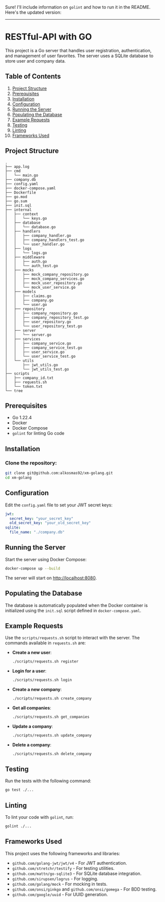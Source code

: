 Sure! I'll include information on `golint` and how to run it in the README. Here's the updated version:

---

# RESTful-API with GO

This project is a Go server that handles user registration, authentication, and management of user favorites. The server uses a SQLite database to store user and company data.

## Table of Contents
1. [Project Structure](#project-structure)
2. [Prerequisites](#prerequisites)
3. [Installation](#installation)
4. [Configuration](#configuration)
5. [Running the Server](#running-the-server)
6. [Populating the Database](#populating-the-database)
7. [Example Requests](#example-requests)
8. [Testing](#testing)
9. [Linting](#linting)
10. [Frameworks Used](#frameworks-used)


## Project Structure
```plaintext
.
├── app.log
├── cmd
│   └── main.go
├── company.db
├── config.yaml
├── docker-compose.yaml
├── Dockerfile
├── go.mod
├── go.sum
├── init.sql
├── internal
│   ├── context
│   │   └── keys.go
│   ├── database
│   │   └── database.go
│   ├── handlers
│   │   ├── company_handler.go
│   │   ├── company_handlers_test.go
│   │   └── user_handler.go
│   ├── logs
│   │   └── logs.go
│   ├── middleware
│   │   ├── auth.go
│   │   └── auth_test.go
│   ├── mocks
│   │   ├── mock_company_repository.go
│   │   ├── mock_company_services.go
│   │   ├── mock_user_repository.go
│   │   └── mock_user_service.go
│   ├── models
│   │   ├── claims.go
│   │   ├── company.go
│   │   └── user.go
│   ├── repository
│   │   ├── company_repository.go
│   │   ├── company_repository_test.go
│   │   ├── user_repository.go
│   │   └── user_repository_test.go
│   ├── server
│   │   └── server.go
│   ├── services
│   │   ├── company_service.go
│   │   ├── company_service_test.go
│   │   ├── user_service.go
│   │   └── user_service_test.go
│   └── utils
│       ├── jwt_utils.go
│       └── jwt_utils_test.go
├── scripts
│   ├── company_id.txt
│   ├── requests.sh
│   └── token.txt
└── tree
```

## Prerequisites
- Go 1.22.4
- Docker
- Docker Compose
- `golint` for linting Go code

## Installation

### Clone the repository:
```sh
git clone git@github.com:alkosmas92/xm-golang.git
cd xm-golang
```

## Configuration

Edit the `config.yaml` file to set your JWT secret keys:
```yaml
jwt:
  secret_key: "your_secret_key"
  old_secret_key: "your_old_secret_key"
sqlite:
  file_name: "./company.db"
```

## Running the Server

Start the server using Docker Compose:
```sh
docker-compose up --build
```
The server will start on [http://localhost:8080](http://localhost:8080).

## Populating the Database

The database is automatically populated when the Docker container is initialized using the `init.sql` script defined in `docker-compose.yaml`.

## Example Requests

Use the `scripts/requests.sh` script to interact with the server. The commands available in `requests.sh` are:

- **Create a new user**:
  ```sh
  ./scripts/requests.sh register
  ```
- **Login for a user**:
  ```sh
  ./scripts/requests.sh login
  ```

- **Create a new company**:
  ```sh
  ./scripts/requests.sh create_company
  ```

- **Get all companies**:
  ```sh
  ./scripts/requests.sh get_companies
  ```

- **Update a company**:
  ```sh
  ./scripts/requests.sh update_company 
  ```

- **Delete a company**:
  ```sh
  ./scripts/requests.sh delete_company 
  ```

## Testing

Run the tests with the following command:
```sh
go test ./...
```

## Linting

To lint your code with `golint`, run:
```sh
golint ./...
```

## Frameworks Used

This project uses the following frameworks and libraries:
- `github.com/golang-jwt/jwt/v4` - For JWT authentication.
- `github.com/stretchr/testify` - For testing utilities.
- `github.com/mattn/go-sqlite3` - For SQLite database integration.
- `github.com/sirupsen/logrus` - For logging.
- `github.com/golang/mock` - For mocking in tests.
- `github.com/onsi/ginkgo` and `github.com/onsi/gomega` - For BDD testing.
- `github.com/google/uuid` - For UUID generation.

